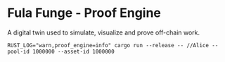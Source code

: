 # Fula Funge - Proof Engine

A digital twin used to simulate, visualize and prove off-chain work.

[//]: # (SBP-M1 review: based on docker-compose.yaml, Alice and Bob are validators of the chain. Assuming that the below will be run by an end user, better to use another dev account such as Ferdie implying a standard user)
```
RUST_LOG="warn,proof_engine=info" cargo run --release -- //Alice --pool-id 1000000 --asset-id 1000000
```

[//]: # (SBP-M1 review: add information about using docker-compose)